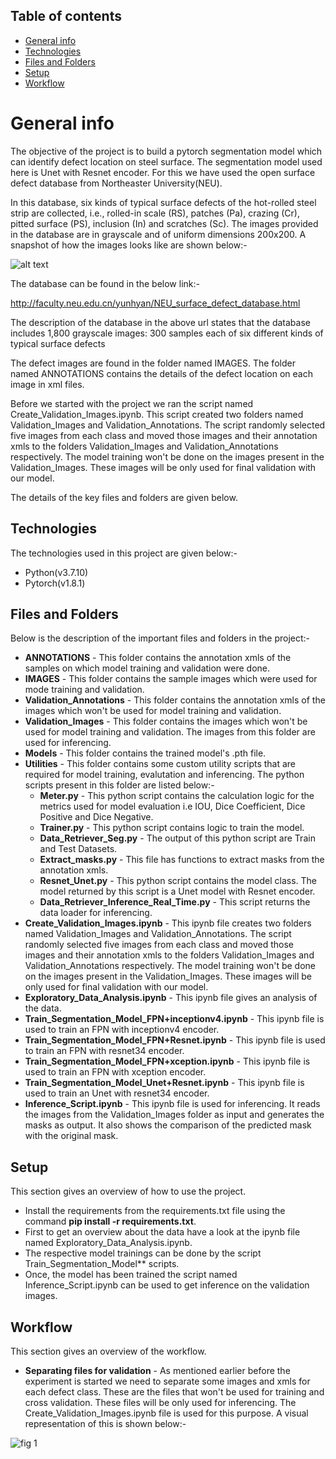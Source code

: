 ## Table of contents
* [General info](#general-info)
* [Technologies](#technologies)
* [Files and Folders](#files-and-folders)
* [Setup](#Setup)
* [Workflow](#Workflow)



# General info
The objective of the project is to build a pytorch segmentation model which can identify defect location on steel surface. The segmentation model used here is Unet with Resnet encoder. For this we have used the open surface defect database from Northeaster University(NEU).

In this database, six kinds of typical surface defects of the hot-rolled steel strip are collected, i.e., rolled-in scale (RS), patches (Pa), crazing (Cr), pitted surface (PS), inclusion (In) and scratches (Sc). The images provided in the database are in grayscale and of uniform dimensions 200x200. A snapshot of how the images looks like are shown below:-


![alt text](http://faculty.neu.edu.cn/yunhyan/Webpage%20for%20article/NEU%20surface%20defect%20database/Fig.2.png)


The database can be found in the below link:-

http://faculty.neu.edu.cn/yunhyan/NEU_surface_defect_database.html

The description of the database in the above url states that the database includes 1,800 grayscale images: 300 samples each of six different kinds of typical surface defects

The defect images are found in the folder named IMAGES. The folder named ANNOTATIONS contains the details of the defect location on each image in xml files.

Before we started with the project we ran the script named Create_Validation_Images.ipynb. This script created two folders named Validation_Images and Validation_Annotations. The script randomly selected five images from each class and moved those images and their annotation xmls to the folders Validation_Images and Validation_Annotations respectively. The model training won't be done on the images present in the Validation_Images. These images will be only used for final validation with our model.

The details of the key files and folders are given below.

## Technologies

The technologies used in this project are given below:-

* Python(v3.7.10)
* Pytorch(v1.8.1)


## Files and Folders

Below is the description of the important files and folders in the project:-

* **ANNOTATIONS** - This folder contains the annotation xmls of the samples on which model training and validation were done.
* **IMAGES** - This folder contains the sample images which were used for mode training and validation.
* **Validation_Annotations** - This folder contains the annotation xmls of the images which won't be used for model training and validation.
* **Validation_Images** - This folder contains the images which won't be used for model training and validation. The images from this folder are used for inferencing.
* **Models** - This folder contains the trained model's .pth file.
* **Utilities** - This folder contains some custom utility scripts that are required for model training, evalutation and inferencing. The python scripts present in this folder are listed below:-
  * **Meter.py** - This python script contains the calculation logic for the metrics used for model evaluation i.e IOU, Dice Coefficient, Dice Positive and Dice Negative.
  * **Trainer.py** - This python script contains logic to train the model. 
  * **Data_Retriever_Seg.py** - The output of this python script are Train and Test Datasets.
  * **Extract_masks.py** - This file has functions to extract masks from the annotation xmls.
  * **Resnet_Unet.py** - This python script contains the model class. The model returned by this script is a Unet model with Resnet encoder.
  * **Data_Retriever_Inference_Real_Time.py** - This script returns the data loader for inferencing.
* **Create_Validation_Images.ipynb** - This ipynb file creates two folders named Validation_Images and Validation_Annotations. The script randomly selected five images from each     class and moved those images and their annotation xmls to the folders Validation_Images and Validation_Annotations respectively. The model training won't be done on the images present in the Validation_Images. These images will be only used for final validation with our model.
* **Exploratory_Data_Analysis.ipynb** - This ipynb file gives an analysis of the data.
* **Train_Segmentation_Model_FPN+inceptionv4.ipynb** - This ipynb file is used to train an FPN with inceptionv4 encoder.
* **Train_Segmentation_Model_FPN+Resnet.ipynb** - This ipynb file is used to train an FPN with resnet34 encoder.
* **Train_Segmentation_Model_FPN+xception.ipynb** - This ipynb file is used to train an FPN with xception encoder.
* **Train_Segmentation_Model_Unet+Resnet.ipynb** - This ipynb file is used to train an Unet with resnet34 encoder.
* **Inference_Script.ipynb** - This ipynb file is used for inferencing. It reads the images from the Validation_Images folder as input and generates the masks as output. It also shows the comparison of the predicted mask with the original mask.

## Setup

This section gives an overview of how to use the project.

* Install the requirements from the requirements.txt file using the command **pip install -r requirements.txt**.
* First to get an overview about the data have a look at the ipynb file named Exploratory_Data_Analysis.ipynb.
* The respective model trainings can be done by the script Train_Segmentation_Model** scripts.
* Once, the model has been trained the script named Inference_Script.ipynb can be used to get inference on the validation images.

## Workflow

This section gives an overview of the workflow.

* **Separating files for validation** - As mentioned earlier before the experiment is started we need to separate some images and xmls for each defect class. These are the files that won't be used for training and cross validation. These files will be only used for inferencing. The Create_Validation_Images.ipynb file is used for this purpose. A visual representation of this is shown below:-



![fig 1](https://github.com/siddhartamukherjee/NEU-SURFACE-DEFECT/blob/master/Workflow_Images/Data_Separation.jpg)

